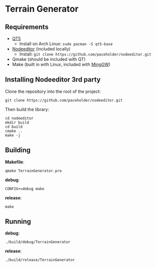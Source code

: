 # Terrain Generator

## Requirements

- [QT5](https://www.qt.io/download)
    - Install on Arch Linux: `sudo pacman -S qt5-base`
- [Nodeeditor](https://github.com/paceholder/nodeeditor) (included locally)
    - Install: `git clone https://github.com/paceholder/nodeeditor.git`
- Qmake (should be included with QT)
- Make (built in with Linux, included with [MingGW](http://mingw.org/))

## Installing Nodeeditor 3rd party

Clone the repository into the root of the project:

```
git clone https://github.com/paceholder/nodeeditor.git
```

Then build the library:

```
cd nodeeditor
mkdir build
cd build
cmake ..
make -j
```

## Building

**Makefile**:
```
qmake TerrainGenerator.pro
```

**debug**:
```
CONFIG+=debug make
```

**release**:
```
make
```

## Running

**debug**:
```
./build/debug/TerrainGenerator
```

**release**:
```
./build/release/TerrainGenerator
```